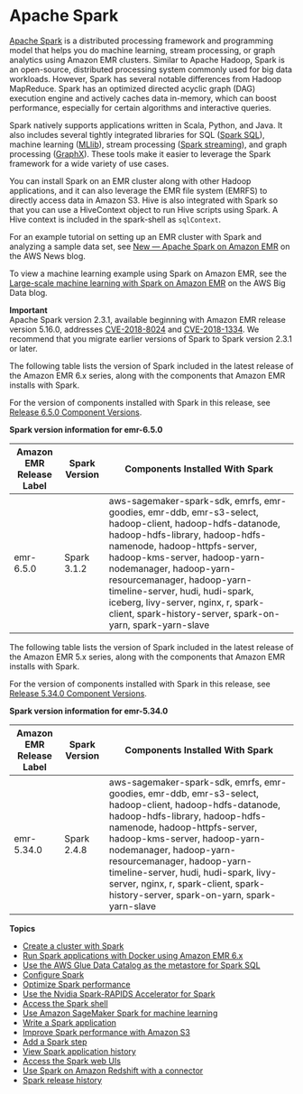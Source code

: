 # Apache Spark<a name="emr-spark"></a>

[Apache Spark](https://aws.amazon.com/emr/features/spark/) is a distributed processing framework and programming model that helps you do machine learning, stream processing, or graph analytics using Amazon EMR clusters\. Similar to Apache Hadoop, Spark is an open\-source, distributed processing system commonly used for big data workloads\. However, Spark has several notable differences from Hadoop MapReduce\. Spark has an optimized directed acyclic graph \(DAG\) execution engine and actively caches data in\-memory, which can boost performance, especially for certain algorithms and interactive queries\.

Spark natively supports applications written in Scala, Python, and Java\. It also includes several tightly integrated libraries for SQL \([Spark SQL](https://spark.apache.org/sql/)\), machine learning \([MLlib](https://spark.apache.org/mllib/)\), stream processing \([Spark streaming](https://spark.apache.org/streaming/)\), and graph processing \([GraphX](https://spark.apache.org/graphx/)\)\. These tools make it easier to leverage the Spark framework for a wide variety of use cases\. 

You can install Spark on an EMR cluster along with other Hadoop applications, and it can also leverage the EMR file system \(EMRFS\) to directly access data in Amazon S3\. Hive is also integrated with Spark so that you can use a HiveContext object to run Hive scripts using Spark\. A Hive context is included in the spark\-shell as `sqlContext`\. 

For an example tutorial on setting up an EMR cluster with Spark and analyzing a sample data set, see [New — Apache Spark on Amazon EMR](https://aws.amazon.com/blogs/aws/new-apache-spark-on-amazon-emr/) on the AWS News blog\.

To view a machine learning example using Spark on Amazon EMR, see the [Large\-scale machine learning with Spark on Amazon EMR](http://aws.amazon.com/blogs/big-data/large-scale-machine-learning-with-spark-on-amazon-emr/) on the AWS Big Data blog\.

**Important**  
Apache Spark version 2\.3\.1, available beginning with Amazon EMR release version 5\.16\.0, addresses [CVE\-2018\-8024](https://nvd.nist.gov/vuln/detail/CVE-2018-8024) and [CVE\-2018\-1334](https://nvd.nist.gov/vuln/detail/CVE-2018-1334)\. We recommend that you migrate earlier versions of Spark to Spark version 2\.3\.1 or later\.

The following table lists the version of Spark included in the latest release of the Amazon EMR 6\.x series, along with the components that Amazon EMR installs with Spark\.

For the version of components installed with Spark in this release, see [Release 6\.5\.0 Component Versions](emr-650-release.md)\.


**Spark version information for emr\-6\.5\.0**  

| Amazon EMR Release Label | Spark Version | Components Installed With Spark | 
| --- | --- | --- | 
| emr\-6\.5\.0 | Spark 3\.1\.2 | aws\-sagemaker\-spark\-sdk, emrfs, emr\-goodies, emr\-ddb, emr\-s3\-select, hadoop\-client, hadoop\-hdfs\-datanode, hadoop\-hdfs\-library, hadoop\-hdfs\-namenode, hadoop\-httpfs\-server, hadoop\-kms\-server, hadoop\-yarn\-nodemanager, hadoop\-yarn\-resourcemanager, hadoop\-yarn\-timeline\-server, hudi, hudi\-spark, iceberg, livy\-server, nginx, r, spark\-client, spark\-history\-server, spark\-on\-yarn, spark\-yarn\-slave | 

The following table lists the version of Spark included in the latest release of the Amazon EMR 5\.x series, along with the components that Amazon EMR installs with Spark\.

For the version of components installed with Spark in this release, see [Release 5\.34\.0 Component Versions](emr-5340-release.md)\.


**Spark version information for emr\-5\.34\.0**  

| Amazon EMR Release Label | Spark Version | Components Installed With Spark | 
| --- | --- | --- | 
| emr\-5\.34\.0 | Spark 2\.4\.8 | aws\-sagemaker\-spark\-sdk, emrfs, emr\-goodies, emr\-ddb, emr\-s3\-select, hadoop\-client, hadoop\-hdfs\-datanode, hadoop\-hdfs\-library, hadoop\-hdfs\-namenode, hadoop\-httpfs\-server, hadoop\-kms\-server, hadoop\-yarn\-nodemanager, hadoop\-yarn\-resourcemanager, hadoop\-yarn\-timeline\-server, hudi, hudi\-spark, livy\-server, nginx, r, spark\-client, spark\-history\-server, spark\-on\-yarn, spark\-yarn\-slave | 

**Topics**
+ [Create a cluster with Spark](emr-spark-launch.md)
+ [Run Spark applications with Docker using Amazon EMR 6\.x](emr-spark-docker.md)
+ [Use the AWS Glue Data Catalog as the metastore for Spark SQL](emr-spark-glue.md)
+ [Configure Spark](emr-spark-configure.md)
+ [Optimize Spark performance](emr-spark-performance.md)
+ [Use the Nvidia Spark\-RAPIDS Accelerator for Spark](emr-spark-rapids.md)
+ [Access the Spark shell](emr-spark-shell.md)
+ [Use Amazon SageMaker Spark for machine learning](emr-spark-sagemaker.md)
+ [Write a Spark application](emr-spark-application.md)
+ [Improve Spark performance with Amazon S3](emr-spark-s3-performance.md)
+ [Add a Spark step](emr-spark-submit-step.md)
+ [View Spark application history](emr-spark-application-history.md)
+ [Access the Spark web UIs](emr-spark-webui.md)
+ [Use Spark on Amazon Redshift with a connector](emr-spark-redshift.md)
+ [Spark release history](Spark-release-history.md)